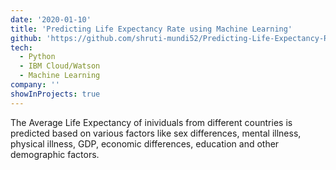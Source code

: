 ```yaml
---
date: '2020-01-10'
title: 'Predicting Life Expectancy Rate using Machine Learning'
github: 'https://github.com/shruti-mundi52/Predicting-Life-Expectancy-Rate-Using-Machine-Learning.git'
tech:
  - Python
  - IBM Cloud/Watson
  - Machine Learning
company: ''
showInProjects: true
---
```


The Average Life Expectancy of inividuals from different countries is predicted based on various factors like sex differences, mental illness, physical illness, GDP, economic differences, education and other demographic factors.
